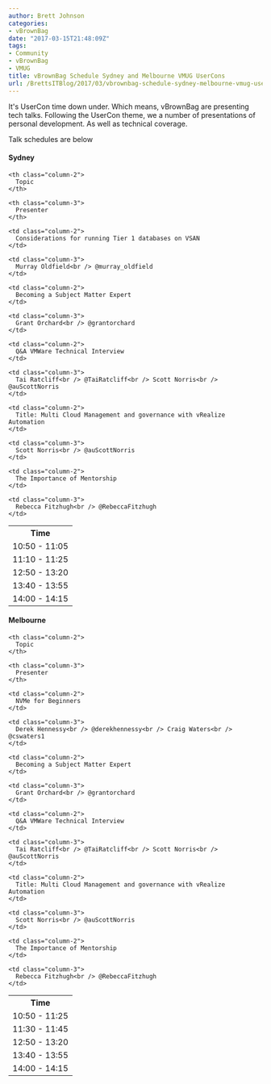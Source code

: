 ```yaml
---
author: Brett Johnson
categories:
- vBrownBag
date: "2017-03-15T21:48:09Z"
tags:
- Community
- vBrownBag
- VMUG
title: vBrownBag Schedule Sydney and Melbourne VMUG UserCons
url: /BrettsITBlog/2017/03/vbrownbag-schedule-sydney-melbourne-vmug-usercons/
---
```


It's UserCon time down under. Which means, vBrownBag are presenting tech talks. Following the UserCon theme, we a number of presentations of personal development. As well as technical coverage.

Talk schedules are below

#### Sydney

<table id="tablepress-5" class="tablepress tablepress-id-5">
  <tr class="row-1 odd">
    <th class="column-1">
      Time
    </th>
    
    <th class="column-2">
      Topic
    </th>
    
    <th class="column-3">
      Presenter
    </th>
  </tr>
  
  <tr class="row-2 even">
    <td class="column-1">
      10:50 - 11:05
    </td>
    
    <td class="column-2">
      Considerations for running Tier 1 databases on VSAN
    </td>
    
    <td class="column-3">
      Murray Oldfield<br /> @murray_oldfield
    </td>
  </tr>
  
  <tr class="row-3 odd">
    <td class="column-1">
      11:10 - 11:25
    </td>
    
    <td class="column-2">
      Becoming a Subject Matter Expert
    </td>
    
    <td class="column-3">
      Grant Orchard<br /> @grantorchard
    </td>
  </tr>
  
  <tr class="row-4 even">
    <td class="column-1">
      12:50 - 13:20
    </td>
    
    <td class="column-2">
      Q&A VMWare Technical Interview
    </td>
    
    <td class="column-3">
      Tai Ratcliff<br /> @TaiRatcliff<br /> Scott Norris<br /> @auScottNorris
    </td>
  </tr>
  
  <tr class="row-5 odd">
    <td class="column-1">
      13:40 - 13:55
    </td>
    
    <td class="column-2">
      Title: Multi Cloud Management and governance with vRealize Automation
    </td>
    
    <td class="column-3">
      Scott Norris<br /> @auScottNorris
    </td>
  </tr>
  
  <tr class="row-6 even">
    <td class="column-1">
      14:00 - 14:15
    </td>
    
    <td class="column-2">
      The Importance of Mentorship
    </td>
    
    <td class="column-3">
      Rebecca Fitzhugh<br /> @RebeccaFitzhugh
    </td>
  </tr>
</table>

#### Melbourne

<table id="tablepress-2" class="tablepress tablepress-id-2">
  <tr class="row-1 odd">
    <th class="column-1">
      Time
    </th>
    
    <th class="column-2">
      Topic
    </th>
    
    <th class="column-3">
      Presenter
    </th>
  </tr>
  
  <tr class="row-2 even">
    <td class="column-1">
      10:50 - 11:25
    </td>
    
    <td class="column-2">
      NVMe for Beginners
    </td>
    
    <td class="column-3">
      Derek Hennessy<br /> @derekhennessy<br /> Craig Waters<br /> @cswaters1
    </td>
  </tr>
  
  <tr class="row-3 odd">
    <td class="column-1">
      11:30 - 11:45
    </td>
    
    <td class="column-2">
      Becoming a Subject Matter Expert
    </td>
    
    <td class="column-3">
      Grant Orchard<br /> @grantorchard
    </td>
  </tr>
  
  <tr class="row-4 even">
    <td class="column-1">
      12:50 - 13:20
    </td>
    
    <td class="column-2">
      Q&A VMWare Technical Interview
    </td>
    
    <td class="column-3">
      Tai Ratcliff<br /> @TaiRatcliff<br /> Scott Norris<br /> @auScottNorris
    </td>
  </tr>
  
  <tr class="row-5 odd">
    <td class="column-1">
      13:40 - 13:55
    </td>
    
    <td class="column-2">
      Title: Multi Cloud Management and governance with vRealize Automation
    </td>
    
    <td class="column-3">
      Scott Norris<br /> @auScottNorris
    </td>
  </tr>
  
  <tr class="row-6 even">
    <td class="column-1">
      14:00 - 14:15
    </td>
    
    <td class="column-2">
      The Importance of Mentorship
    </td>
    
    <td class="column-3">
      Rebecca Fitzhugh<br /> @RebeccaFitzhugh
    </td>
  </tr>
</table>